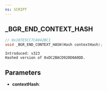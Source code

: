 ```yaml
---
ns: SCRIPT
---
```

## _BGR_END_CONTEXT_HASH

```c
// 0x107E5CC7CA942BC1
void _BGR_END_CONTEXT_HASH(Hash contextHash);
```

```
Introduced: v323
Hashed version of 0xDC2BACD920D0A0DD.
```

## Parameters
* **contextHash**:

